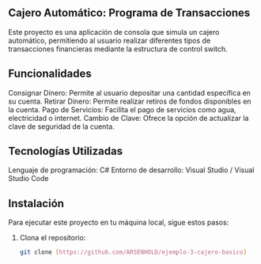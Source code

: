 ## Cajero Automático: Programa de Transacciones
Este proyecto es una aplicación de consola que simula un cajero automático, permitiendo al usuario realizar diferentes tipos de transacciones financieras mediante la estructura de control switch.

## Funcionalidades
Consignar Dinero: Permite al usuario depositar una cantidad específica en su cuenta.
Retirar Dinero: Permite realizar retiros de fondos disponibles en la cuenta.
Pago de Servicios: Facilita el pago de servicios como agua, electricidad o internet.
Cambio de Clave: Ofrece la opción de actualizar la clave de seguridad de la cuenta.
## Tecnologías Utilizadas
Lenguaje de programación: C#
Entorno de desarrollo: Visual Studio / Visual Studio Code
## Instalación
Para ejecutar este proyecto en tu máquina local, sigue estos pasos:



1. Clona el repositorio:
   ```bash
   git clone [https://github.com/ARSENHOLD/ejemplo-3-cajero-basico]

